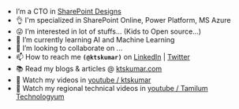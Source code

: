 -  I’m a CTO in [SharePoint Designs](https://www.sharepointdesigns.com)
- 👌 I'm specialized in SharePoint Online, Power Platform, MS Azure
- 😜 I’m interested in lot of stuffs... (Kids to Open source...)
- 🚀 I’m currently learning AI and Machine Learning
- 💞️ I’m looking to collaborate on ...
- 📫 How to reach me **`(@ktskumar)`** on [LinkedIn](https://www.linkedin.com/in/ktskumar/) | [Twitter](https://twitter.com/ktskumar)
- 📚 Read my blogs & articles @ [ktskumar.com](https://ktskumar.com)
- 🎥 Watch my videos in [youtube / ktskumar](https://www.youtube.com/channel/UCSOpxVER-58FTSMeUH5yl9Q)
- 📡 Watch my regional technical videos in [youtube / Tamilum Technologyum](https://www.youtube.com/channel/UCGp1oRECGGjz3xnuoI4IUyQ)


<!---
ktskumar/ktskumar is a ✨ special ✨ repository because its `README.md` (this file) appears on your GitHub profile.
You can click the Preview link to take a look at your changes.
--->
